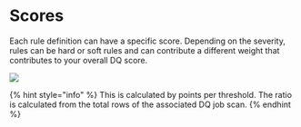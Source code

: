# Scores

Each rule definition can have a specific score.  Depending on the severity, rules can be hard or soft rules and can contribute a different weight that contributes to your overall DQ score.

![](../../.gitbook/assets/rule\_scoring.gif)

{% hint style="info" %}
This is calculated by points per threshold.  The ratio is calculated from the total rows of the associated DQ job scan.
{% endhint %}
